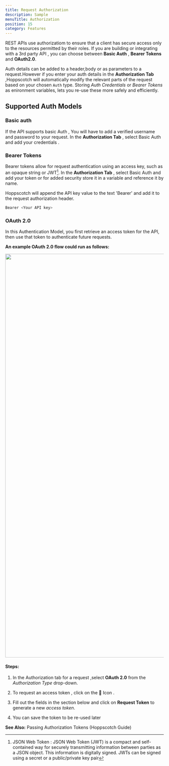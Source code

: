 ```yaml
---
title: Request Authorization
description: Sample
menuTitle: Authorization
position: 15
category: Features
---
```


REST APIs use authorizatiom to ensure that a client has secure access only to the resources permitted by their roles.
If you are building or integrating with a 3rd party API , you can choose between **Basic Auth** , **Bearer Tokens** and **OAuth2.0**.

Auth details can be added to a header,body or as parameters to a request.However if you enter your auth details in the **Authorization Tab** ,Hoppscotch will automatically modify the relevant parts of the request based on your chosen `Auth` type.
Storing _Auth Credentials_ or _Bearer Tokens_ as enironment variables, lets you re-use these more safely and efficiently.

## Supported Auth Models

### Basic auth

If the API supports basic Auth , You will have to add a verified username and password to your request.
In the **Authorization Tab** , select Basic Auth and add your credentials .

### Bearer Tokens

Bearer tokens allow for request authentication using an access key, such as an opaque string or JWT[^1].
In the **Authorization Tab** , select Basic Auth and add your token or for added security store it in a variable and reference it by name.

Hoppscotch will append the API key value to the text 'Bearer' and add it to the request authorization header.

```bash
Bearer <Your API key>
```

### OAuth 2.0

In this Authentication Model, you first retrieve an access token for the API, then use that token to authenticate future requests.

**An example OAuth 2.0 flow could run as follows:**

<img src="/features/OAuth2.0.png"  height="1280" width="640" alt=""/>

#### Steps:

1. In the Authorization tab for a request ,select **OAuth 2.0** from the _Authorization Type_ drop-down.

2. To request an access token , click on the 🔑 Icon .

3. Fill out the fields in the section below and click on **Request Token** to generate a new _access token_.

4. You can save the token to be re-used later

**See Also:** <nuxt-link to = "/quickstart/rest#using-auth-tokens">Passing Authorization Tokens (Hoppscotch Guide)</nuxt-link>

[^1]: JSON Web Token : JSON Web Token (JWT) is a compact and self-contained way for securely transmitting information between parties as a JSON object. This information is digitally signed. JWTs can be signed using a secret or a public/private key pair
